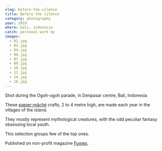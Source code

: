```yaml
---
slag: before-the-silence
title: Before the silence
category: photography
year: 2019
where: bali, indonesia
catch: personal work by
images:
  - 01.jpg
  - 03.jpg
  - 04.jpg
  - 06.jpg
  - 07.jpg
  - 09.jpg
  - 10.jpg
  - 12.jpg
  - 14.jpg
  - 16.jpg
---
```


Shot during the Ogoh-ogoh parade,
in Denpasar centre,
Bali,
Indonesia.

These [papier-mâché](https://en.wikipedia.org/wiki/Papier-m%C3%A2ch%C3%A9) crafts,
2 to 4 metre high,
are made each year in the villages of the island.

They mostly represent mythological creatures,
with the odd peculiar fantasy obsessing local youth.

This selection groups few of the top ones.

Published on non-profit magazine [Fumes](https://fumes.junglestar.org/photo-journalism/before-the-silence/).
